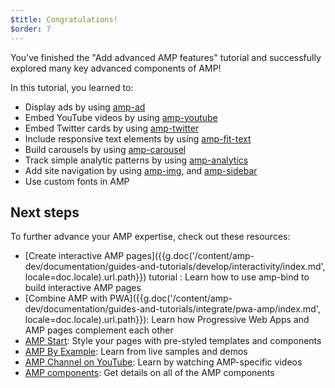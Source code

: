```yaml
---
$title: Congratulations!
$order: 7
---
```


You’ve finished the "Add advanced AMP features" tutorial and successfully explored many key advanced components of AMP!

In this tutorial, you learned to:

- Display ads by using [amp-ad](/docs/reference/components/amp-ad.html)
- Embed YouTube videos by using [amp-youtube](/docs/reference/components/amp-youtube.html)
- Embed Twitter cards by using [amp-twitter](/docs/reference/components/amp-twitter.html)
- Include responsive text elements by using [amp-fit-text](/docs/reference/components/amp-fit-text.html)
- Build carousels by using [amp-carousel](/docs/reference/components/amp-carousel.html)
- Track simple analytic patterns by using [amp-analytics](/docs/reference/components/amp-analytics.html)
- Add site navigation by using [amp-img](/docs/reference/components/amp-img.html), and [amp-sidebar](/docs/reference/components/amp-sidebar.html)
- Use custom fonts in AMP



## Next steps

To further advance your AMP expertise, check out these resources:

- [Create interactive AMP pages]({{g.doc('/content/amp-dev/documentation/guides-and-tutorials/develop/interactivity/index.md', locale=doc.locale).url.path}}) tutorial : Learn how to use amp-bind to build interactive AMP pages
- [Combine AMP with PWA]({{g.doc('/content/amp-dev/documentation/guides-and-tutorials/integrate/pwa-amp/index.md', locale=doc.locale).url.path}}): Learn how Progressive Web Apps and AMP pages complement each other
- [AMP Start](https://www.ampstart.com/): Style your pages with pre-styled templates and components
- [AMP By Example](https://ampbyexample.com/): Learn from live samples and demos
- [AMP Channel on YouTube](https://www.youtube.com/channel/UCXPBsjgKKG2HqsKBhWA4uQw): Learn by watching AMP-specific videos
- [AMP components](/docs/reference/components.html): Get details on all of the AMP components
